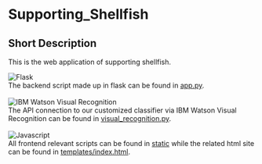 # Supporting_Shellfish

## Short Description
This is the web application of supporting shellfish.<br>

![Flask](https://upload.wikimedia.org/wikipedia/commons/thumb/3/3c/Flask_logo.svg/2000px-Flask_logo.svg.png)
<br>
The backend script made up in flask can be found in [app.py](app.py).
<br>
<br>
![IBM Watson Visual Recognition](https://pbs.twimg.com/media/CkDTRilUgAEV10N.jpg:large)
<br>
The API connection to our customized classifier via IBM Watson Visual Recognition can
be found in [visual_recognition.py](visual_recognition.py).
<br>
<br>
![Javascript](https://i2.wp.com/www.nuimedia.com/wp-content/uploads/2017/01/javascript-logo.png?ssl=1)
<br>
All frontend relevant scripts can be found in [static](static) while the related html site can be found in [templates/index.html](templates/index.html).
<br>
<br>